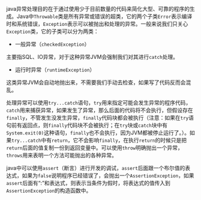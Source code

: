 java异常处理目的在于通过使用少于目前数量的代码来简化大型、可靠的程序的生成。Java中`Throwable`类是所有异常或错误的超类，它的两个子类`Error`表示编译时和系统错误，`Exception`表示可以被抛出和处理的异常。一般来说我们只关心`Exception`类，它的子类可以分为两类：

- 一般异常（`checkedException`）

主要指SQL、IO异常，对于这种异常JVM会强制我们对其进行`catch`处理。

- 运行时异常（`runtimeException`）

这类异常JVM会自动地抛出来，不需要我们手动去检查，如果写了代码反而会混乱。

处理异常可以使用`try...catch`语句，`try`用来指定可能会发生异常的程序代码，`catch`用来捕获异常，如果发生了异常，那么后面的代码将不会执行，但假设存在`finally`，不管发生没发生异常，`finally`代码块都会被执行（注意：如果在`try`语句前有返回点，则`finally`代码块不会被执行；在`try`块或`catch`块中有`System.exit(0)`这种语句，`finally`也不会执行，因为JVM都被停止运行了。）。如果`try...catch`中有`return`，它不会影响`finally`，在执行`return`的时候只是把`return`后面的值复制一份到返回变量中。可以使用`throw`明确抛出一个异常，`throws`用来表明一个方法可能抛出的各种异常。

java中可以使用`assert`（断言）进行开发的调试，`assert`后面跟一个布尔值的表达式，如果为`false`说明程序已经错误了，会抛出一个`AssertionException`，如果`assert`后面有“:”和表达式，则表示当条件为假时，将表达式的值传入到`AssertionException`的构造函数中。